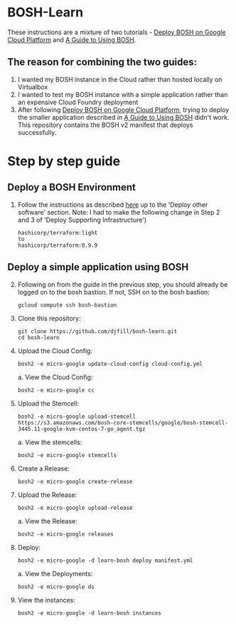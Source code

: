 # BOSH-Learn

These instructions are a mixture of two tutorials - [Deploy BOSH on Google Cloud Platform](https://github.com/cloudfoundry-incubator/bosh-google-cpi-release/blob/master/docs/bosh/README.md) and [A Guide to Using BOSH](http://mariash.github.io/learn-bosh/#create_release).

## The reason for combining the two guides:
1. I wanted my BOSH instance in the Cloud rather than hosted locally on Virtualbox
2. I wanted to test my BOSH instance with a simple application rather than an expensive Cloud Foundry deployment
3. After following [Deploy BOSH on Google Cloud Platform](https://github.com/cloudfoundry-incubator/bosh-google-cpi-release/blob/master/docs/bosh/README.md), trying to deploy the smaller application described in [A Guide to Using BOSH](http://mariash.github.io/learn-bosh/#create_release) didn't work. This repository contains the BOSH v2 manifest that deploys successfully.

# Step by step guide
## Deploy a BOSH Environment
1. Follow the instructions as described [here](https://github.com/cloudfoundry-incubator/bosh-google-cpi-release/blob/master/docs/bosh/README.md) up to the 'Deploy other software' section.
   Note: 
   I had to make the following change in Step 2 and 3 of 'Deploy Supporting Infrastructure')
   ```
   hashicorp/terraform:light
   to
   hashicorp/terraform:0.9.9
   ```
## Deploy a simple application using BOSH 
2. Following on from the guide in the previous step, you should already be logged on to the bosh bastion. If not, SSH on to the bosh bastion:
   ```
   gcloud compute ssh bosh-bastion
   ```
3. Clone this repository: 
   ```
   git clone https://github.com/djfill/bosh-learn.git
   cd bosh-learn
   ```
4. Upload the Cloud Config:
   ```
   bosh2 -e micro-google update-cloud-config cloud-config.yml
   ```
   a. View the Cloud Config:
   ```
   bosh2 -e micro-google cc
   ```
5. Upload the Stemcell:
   ```
   bosh2 -e micro-google upload-stemcell https://s3.amazonaws.com/bosh-core-stemcells/google/bosh-stemcell-3445.11-google-kvm-centos-7-go_agent.tgz
   ```
   a. View the stemcells:
   ```
   bosh2 -e micro-google stemcells
   ```
6. Create a Release:
   ```
   bosh2 -e micro-google create-release
   ```
7. Upload the Release:
   ```
   bosh2 -e micro-google upload-release
   ```
   a. View the Release:
   ```
   bosh2 -e micro-google releases
   ```
8. Deploy:
   ```
   bosh2 -e micro-google -d learn-bosh deploy manifest.yml
   ```
   a. View the Deployments:
   ```
   bosh2 -e micro-google ds
   ```
9. View the instances:
   ```
   bosh2 -e micro-google -d learn-bosh instances
   ```

   

